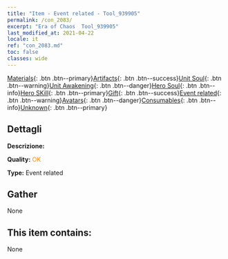 ```yaml
---
title: "Item - Event related - Tool_939905"
permalink: /con_2083/
excerpt: "Era of Chaos  Tool_939905"
last_modified_at: 2021-04-22
locale: it
ref: "con_2083.md"
toc: false
classes: wide
---
```

 [Materials](/ItemsIT/){: .btn .btn--primary}[Artifacts](/ItemsIT/Artifacts/){: .btn .btn--success}[Unit Soul](/ItemsIT/UnitSoul/){: .btn .btn--warning}[Unit Awakening](/ItemsIT/UnitAwakening/){: .btn .btn--danger}[Hero Soul](/ItemsIT/HeroSoul/){: .btn .btn--info}[Hero SKill](/ItemsIT/HeroSkill/){: .btn .btn--primary}[Gift](/ItemsIT/Gift/){: .btn .btn--success}[Event related](/ItemsIT/Events/){: .btn .btn--warning}[Avatars](/ItemsIT/Avatars/){: .btn .btn--danger}[Consumables](/ItemsIT/Consumables/){: .btn .btn--info}[Unknown](/ItemsIT/Unknown/){: .btn .btn--primary}

## Dettagli
 **Descrizione:** 

 **Quality:** <span style="color: #FF8C00">OK</span>

 **Type:** Event related

## Gather

  None

## This item contains:

  None


